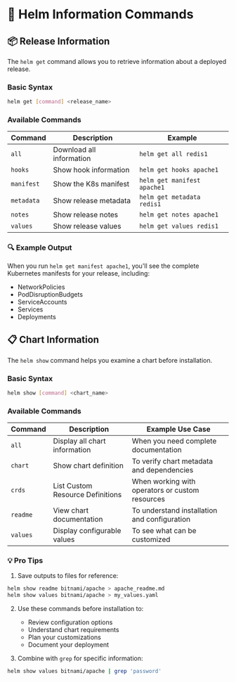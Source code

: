 # 🎯 Helm Information Commands

## 📦 Release Information
The `helm get` command allows you to retrieve information about a deployed release.

### Basic Syntax
```sh
helm get [command] <release_name>
```

### Available Commands
| Command | Description | Example |
|---------|-------------|---------|
| `all` | Download all information | `helm get all redis1` |
| `hooks` | Show hook information | `helm get hooks apache1` |
| `manifest` | Show the K8s manifest | `helm get manifest apache1` |
| `metadata` | Show release metadata | `helm get metadata redis1` |
| `notes` | Show release notes | `helm get notes apache1` |
| `values` | Show release values | `helm get values redis1` |

### 🔍 Example Output
When you run `helm get manifest apache1`, you'll see the complete Kubernetes manifests for your release, including:
- NetworkPolicies
- PodDisruptionBudgets
- ServiceAccounts
- Services
- Deployments

## 📋 Chart Information
The `helm show` command helps you examine a chart before installation.

### Basic Syntax
```sh
helm show [command] <chart_name>
```

### Available Commands
| Command | Description | Example Use Case |
|---------|-------------|------------------|
| `all` | Display all chart information | When you need complete documentation |
| `chart` | Show chart definition | To verify chart metadata and dependencies |
| `crds` | List Custom Resource Definitions | When working with operators or custom resources |
| `readme` | View chart documentation | To understand installation and configuration |
| `values` | Display configurable values | To see what can be customized |

### 💡 Pro Tips
1. Save outputs to files for reference:
```sh
helm show readme bitnami/apache > apache_readme.md
helm show values bitnami/apache > my_values.yaml
```

2. Use these commands before installation to:
   - Review configuration options
   - Understand chart requirements
   - Plan your customizations
   - Document your deployment

3. Combine with `grep` for specific information:
```sh
helm show values bitnami/apache | grep 'password'
```